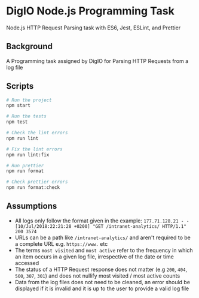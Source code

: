 # DigIO Node.js Programming Task
Node.js HTTP Request Parsing task with ES6, Jest, ESLint, and Prettier

## Background

A Programming task assigned by DigIO for Parsing HTTP Requests from a log file

## Scripts

```bash
# Run the project
npm start

# Run the tests
npm test

# Check the lint errors
npm run lint

# Fix the lint errors
npm run lint:fix

# Run prettier
npm run format

# Check prettier errors
npm run format:check
```

## Assumptions

- All logs only follow the format given in the example:
`177.71.128.21 - - [10/Jul/2018:22:21:28 +0200] "GET /intranet-analytics/ HTTP/1.1" 200 3574`
- URLs can be a path like `/intranet-analytics/` and aren't required to be a complete URL e.g. `https://www.` etc
- The terms `most visited` and `most active` refer to the frequency in which an item occurs in a given log file, irrespective of the date or time accessed
- The status of a HTTP Request response does not matter (e.g `200`, `404`, `500`, `307`, `301`) and does not nullify most visited / most active counts
- Data from the log files does not need to be cleaned, an error should be displayed if it is invalid and it is up to the user to provide a valid log file